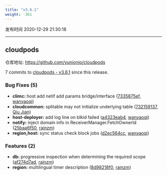 ```yaml
---
title: "v3.6.1"
weight: -361
---
```


发布时间 2020-12-29 21:30:18

---
## cloudpods

仓库地址: https://github.com/yunionio/cloudpods

7 commits to [cloudpods - v3.6.1] since this release.

### Bug Fixes (5)
- **climc:** host add netif add params bridge/interface ([7335875ef](https://github.com/yunionio/cloudpods/commit/7335875ef110d43b81bdbb78562b5c9f78ea4232), [wanyaoqi](mailto:wanyaoqi@yunionyun.com))
- **cloudcommon:** splitable may not initialize underlying table ([732159137](https://github.com/yunionio/cloudpods/commit/732159137b61d27c0766094ab47c3e1bf93b5b46), [Qiu Jian](mailto:qiujian@yunionyun.com))
- **host-deployer:** add log line on blkid failed ([a4323eab4](https://github.com/yunionio/cloudpods/commit/a4323eab43e24af74f83b95d0a399d719ba9e8dc), [wanyaoqi](mailto:wanyaoqi@yunionyun.com))
- **notify:** inject domain info in ReceiverManager.FetchOwnerId ([25baa6f50](https://github.com/yunionio/cloudpods/commit/25baa6f5095fb147288a8464fe14ef73b531df15), [rainzm](mailto:mjoycarry@gmail.com))
- **region,host:** sync status check block jobs ([d2ec564cc](https://github.com/yunionio/cloudpods/commit/d2ec564ccc22fe18c27a3358f34dc8700bdb120a), [wanyaoqi](mailto:wanyaoqi@yunionyun.com))

### Features (2)
- **db:** progressive inspection when determining the required scope ([af274d7ad](https://github.com/yunionio/cloudpods/commit/af274d7ad2877e8ec83bb9e0d69858b0942ea114), [rainzm](mailto:mjoycarry@gmail.com))
- **region:** multilingual timer description ([8d98218f0](https://github.com/yunionio/cloudpods/commit/8d98218f06275b4573be7899bdcc948f60665107), [rainzm](mailto:mjoycarry@gmail.com))

[cloudpods - v3.6.1]: https://github.com/yunionio/cloudpods/compare/v3.6.0...v3.6.1
